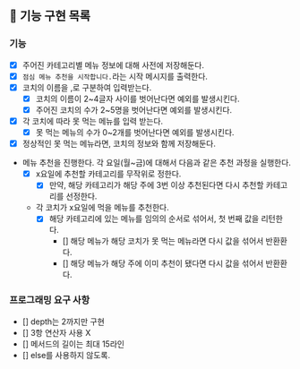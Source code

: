## 🚀 기능 구현 목록

### 기능
- [x] 주어진 카테고리별 메뉴 정보에 대해 사전에 저장해둔다.
- [x] `점심 메뉴 추천을 시작합니다.`라는 시작 메시지를 출력한다.
- [x] 코치의 이름을 ,로 구분하여 입력받는다.
  - [x] 코치의 이름이 2~4글자 사이를 벗어난다면 예외를 발생시킨다.
  - [x] 주어진 코치의 수가 2~5명을 벗어난다면 예외를 발생시킨다.
- [x] 각 코치에 따라 못 먹는 메뉴를 입력 받는다.
  - [x] 못 먹는 메뉴의 수가 0~2개를 벗어난다면 예외를 발생시킨다.
- [x] 정상적인 못 먹는 메뉴라면, 코치의 정보와 함께 저장해둔다.
- 메뉴 추천을 진행한다. 각 요일(월~금)에 대해서 다음과 같은 추천 과정을 실행한다.
    - [x] x요일에 추천할 카테고리를 무작위로 정한다. 
      - [x] 만약, 해당 카테고리가 해당 주에 3번 이상 추천된다면 다시 추천할 카테고리를 선정한다.
    - 각 코치가 x요일에 먹을 메뉴를 추천한다. 
      - [x] 해당 카테고리에 있는 메뉴를 임의의 순서로 섞어서, 첫 번째 값을 리턴한다.
        - [] 해당 메뉴가 해당 코치가 못 먹는 메뉴라면 다시 값을 섞어서 반환환다.
        - [] 해당 메뉴가 해당 주에 이미 추천이 됐다면 다시 값을 섞어서 반환환다.

### 프로그래밍 요구 사항
- [] depth는 2까지만 구현
- [] 3항 연산자 사용 X
- [] 메서드의 길이는 최대 15라인
- [] else를 사용하지 않도록.

